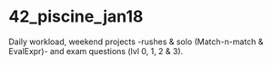 # 42_piscine_jan18
Daily workload, weekend projects -rushes &amp; solo (Match-n-match & EvalExpr)- and exam questions (lvl 0, 1, 2 &amp; 3).

